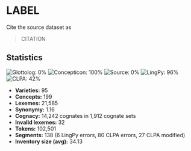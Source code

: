 # LABEL

Cite the source dataset as

> CITATION

## Statistics
![Glottolog: 0%](https://img.shields.io/badge/Glottolog-0%25-red.svg "Glottolog: 0%") ![Concepticon: 100%](https://img.shields.io/badge/Concepticon-100%25-brightgreen.svg "Concepticon: 100%") ![Source: 0%](https://img.shields.io/badge/Source-0%25-red.svg "Source: 0%") ![LingPy: 96%](https://img.shields.io/badge/LingPy-96%25-green.svg "LingPy: 96%") ![CLPA: 42%](https://img.shields.io/badge/CLPA-42%25-red.svg "CLPA: 42%")

- **Varieties:** 95
- **Concepts:** 199
- **Lexemes:** 21,585
- **Synonymy:** 1.16
- **Cognacy:** 14,242 cognates in 1,912 cognate sets
- **Invalid lexemes:** 32
- **Tokens:** 102,501
- **Segments:** 138 (6 LingPy errors, 80 CLPA errors, 27 CLPA modified)
- **Inventory size (avg):** 34.13